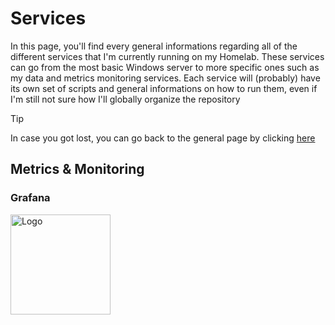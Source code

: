 # Services

In this page, you'll find every general informations regarding all of the different services that I'm currently running on my Homelab. These services can go from the most basic Windows server to more specific ones such as my data and metrics monitoring services. Each service will (probably) have its own set of scripts and general informations on how to run them, even if I'm still not sure how I'll globally organize the repository

>[!TIP]
>In case you got lost, you can go back to the general page by clicking [here](https://github.com/KelyanDev/Homelab)

## Metrics & Monitoring

### Grafana
<img src="/images/grafana_dashboard.png" alt="Logo" width="160"/>

